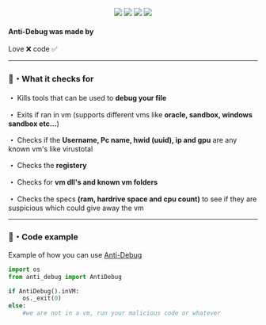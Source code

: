 <p align="center">
  <img src="https://img.shields.io/github/languages/top/Rdimo/Anti-Debug?style=flat-square" </a>
  <img src="https://img.shields.io/github/last-commit/Rdimo/Anti-Debug?style=flat-square" </a>
  <img src="https://img.shields.io/github/stars/Rdimo/Anti-Debug?color=%2300ff99&label=Stars&style=flat-square" </a>
  <img src="https://img.shields.io/github/forks/Rdimo/Anti-Debug?color=%2300ff99&label=Forks&style=flat-square" </a>
</p>

#### Anti-Debug was made by

Love ❌ code ✅

---

### 🎉・What it checks for

**・** Kills tools that can be used to **debug your file**

**・** Exits if ran in vm (supports different vms like **oracle, sandbox, windows sandbox etc...**)

**・** Checks if the **Username, Pc name, hwid (uuid), ip and gpu** are any known vm's like virustotal

**・** Checks the **registery**

**・** Checks for **vm dll's and known vm folders**

**・** Checks the specs **(ram, hardrive space and cpu count)** to see if they are suspicious which could give away the vm

---

### 🎈・Code example

Example of how you can use [Anti-Debug](https://github.com/Rdimo/Anti-Debug#code-example)

```py
import os
from anti_debug import AntiDebug

if AntiDebug().inVM:
    os._exit(0)
else:
    #we are not in a vm, run your malicious code or whatever
```
